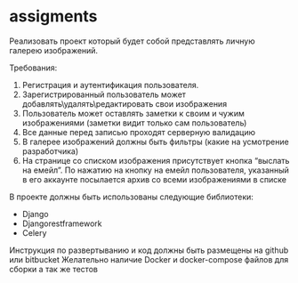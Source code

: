 # assigments

Реализовать проект который будет собой представлять личную галерею изображений.

Требования:

1. Регистрация и аутентификация пользователя.
2. Зарегистрированный пользователь может добавлять\удалять\редактировать свои
   изображения
3. Пользователь может оставлять заметки к своим и чужим изображениями (заметки
   видит только сам пользователь)
4. Все данные перед записью проходят серверную валидацию
5. В галерее изображений должны быть фильтры (какие на усмотрение
   разработчика)
6. На странице со списком изображения присутствует кнопка “выслать на емейл”. По
   нажатию на кнопку на емейл пользователя, указанный в его аккаунте посылается
   архив со всеми изображениями в списке

В проекте должны быть использованы следующие библиотеки:

- Django
- Djangorestframework
- Celery

Инструкция по развертыванию и код должны быть размещены на github или bitbucket
Желательно наличие Docker и docker-compose файлов для сборки а так же тестов

